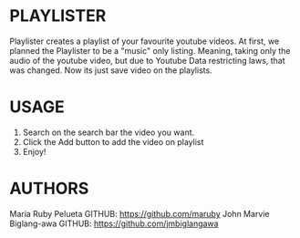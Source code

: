# PLAYLISTER

Playlister creates a playlist of your favourite youtube videos. At first, we planned the Playlister to be a "music" only listing. Meaning, taking only the audio of the youtube video, but due to Youtube Data restricting laws, that was changed. Now its just save video on the playlists.

# USAGE

1. Search on the search bar the video you want.
2. Click the Add button to add the video on playlist
3. Enjoy!

# AUTHORS
Maria Ruby Pelueta GITHUB: https://github.com/maruby
John Marvie Biglang-awa GITHUB: https://github.com/jmbiglangawa